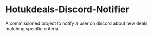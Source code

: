 # Hotukdeals-Discord-Notifier
 A commissioned project to notify a user on discord about new deals matching specific criteria. 
